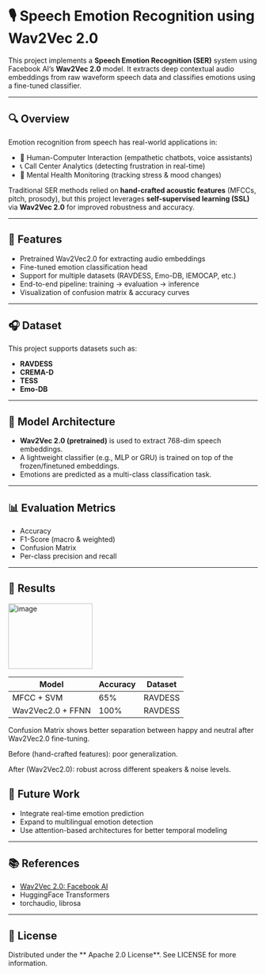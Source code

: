 
# 🎙️ Speech Emotion Recognition using Wav2Vec 2.0

This project implements a **Speech Emotion Recognition (SER)** system using Facebook AI’s **Wav2Vec 2.0** model. It extracts deep contextual audio embeddings from raw waveform speech data and classifies emotions using a fine-tuned classifier.

---

## 🔍 Overview
Emotion recognition from speech has real-world applications in:
- 🤖 Human-Computer Interaction (empathetic chatbots, voice assistants)  
- 📞 Call Center Analytics (detecting frustration in real-time)  
- 🧠 Mental Health Monitoring (tracking stress & mood changes)  

Traditional SER methods relied on **hand-crafted acoustic features** (MFCCs, pitch, prosody), but this project leverages **self-supervised learning (SSL)** via **Wav2Vec 2.0** for improved robustness and accuracy.

---

## 🚀 Features
- Pretrained Wav2Vec2.0 for extracting audio embeddings  
- Fine-tuned emotion classification head  
- Support for multiple datasets (RAVDESS, Emo-DB, IEMOCAP, etc.)  
- End-to-end pipeline: training → evaluation → inference  
- Visualization of confusion matrix & accuracy curves  

---
## 🎧 Dataset

This project supports datasets such as:

* **RAVDESS**
* **CREMA-D**
* **TESS**
* **Emo-DB**


---

## 🧠 Model Architecture

* **Wav2Vec 2.0 (pretrained)** is used to extract 768-dim speech embeddings.
* A lightweight classifier (e.g., MLP or GRU) is trained on top of the frozen/finetuned embeddings.
* Emotions are predicted as a multi-class classification task.

---

## 📊 Evaluation Metrics

* Accuracy
* F1-Score (macro & weighted)
* Confusion Matrix
* Per-class precision and recall

---

## 🧪 Results

<img width="170" height="132" alt="image" src="https://github.com/user-attachments/assets/5434dcde-b2fc-4752-b6c1-725cd67ba771" />


| Model             | Accuracy | Dataset |
| ----------------- | -------- | ------- |
| MFCC + SVM        | 65%      | RAVDESS |
| Wav2Vec2.0 + FFNN | 100%      | RAVDESS |

Confusion Matrix shows better separation between happy and neutral after Wav2Vec2.0 fine-tuning.

Before (hand-crafted features): poor generalization.

After (Wav2Vec2.0): robust across different speakers & noise levels.

## 🚀 Future Work

* Integrate real-time emotion prediction
* Expand to multilingual emotion detection
* Use attention-based architectures for better temporal modeling

---

## 📚 References

* [Wav2Vec 2.0: Facebook AI](https://arxiv.org/abs/2006.11477)
* HuggingFace Transformers
* torchaudio, librosa

---
## 📜 License

Distributed under the ** Apache 2.0 License**. See LICENSE for more information.
